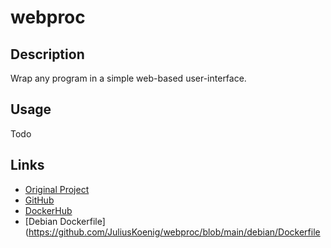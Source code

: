 # webproc

## Description
Wrap any program in a simple web-based user-interface.

## Usage
Todo

## Links
* [Original Project](https://github.com/jpillora/webproc)
* [GitHub](https://github.com/JuliusKoenig/webproc)
* [DockerHub](https://hub.docker.com/r/lolexplain/webproc)
* [Debian Dockerfile](https://github.com/JuliusKoenig/webproc/blob/main/debian/Dockerfile
